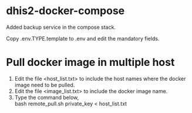 # dhis2-docker-compose

Added backup service in the compose stack.

Copy .env.TYPE.template to .env and edit the mandatory fields.

# Pull docker image in multiple host

1) Edit the file <host_list.txt> to include the host names where the docker image need to be pulled.
2) Edit the file <image_list.txt> to include the docker image name.
3) Type the command below, <br/>
bash remote_pull.sh private_key < host_list.txt
